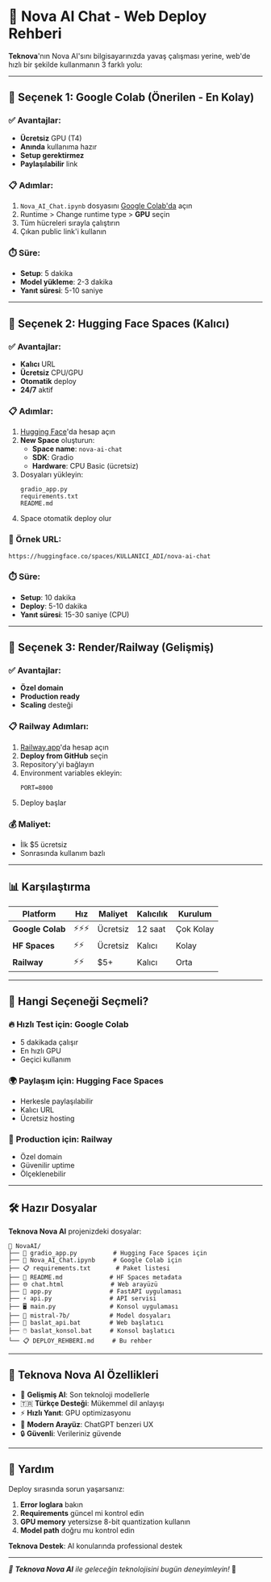# 🚀 Nova AI Chat - Web Deploy Rehberi

**Teknova**'nın Nova AI'sını bilgisayarınızda yavaş çalışması yerine, web'de hızlı bir şekilde kullanmanın 3 farklı yolu:

---

## 🥇 Seçenek 1: Google Colab (Önerilen - En Kolay)

### ✅ Avantajlar:
- **Ücretsiz** GPU (T4)
- **Anında** kullanıma hazır
- **Setup gerektirmez**
- **Paylaşılabilir** link

### 📋 Adımlar:
1. `Nova_AI_Chat.ipynb` dosyasını [Google Colab'da](https://colab.research.google.com) açın
2. Runtime > Change runtime type > **GPU** seçin
3. Tüm hücreleri sırayla çalıştırın
4. Çıkan public link'i kullanın

### ⏱️ Süre:
- **Setup**: 5 dakika
- **Model yükleme**: 2-3 dakika
- **Yanıt süresi**: 5-10 saniye

---

## 🥈 Seçenek 2: Hugging Face Spaces (Kalıcı)

### ✅ Avantajlar:
- **Kalıcı** URL
- **Ücretsiz** CPU/GPU
- **Otomatik** deploy
- **24/7** aktif

### 📋 Adımlar:
1. [Hugging Face](https://huggingface.co)'da hesap açın
2. **New Space** oluşturun:
   - **Space name**: `nova-ai-chat`
   - **SDK**: Gradio
   - **Hardware**: CPU Basic (ücretsiz)
3. Dosyaları yükleyin:
   ```
   gradio_app.py
   requirements.txt
   README.md
   ```
4. Space otomatik deploy olur

### 🔗 Örnek URL:
`https://huggingface.co/spaces/KULLANICI_ADI/nova-ai-chat`

### ⏱️ Süre:
- **Setup**: 10 dakika
- **Deploy**: 5-10 dakika
- **Yanıt süresi**: 15-30 saniye (CPU)

---

## 🥉 Seçenek 3: Render/Railway (Gelişmiş)

### ✅ Avantajlar:
- **Özel domain**
- **Production ready**
- **Scaling** desteği

### 📋 Railway Adımları:
1. [Railway.app](https://railway.app)'da hesap açın
2. **Deploy from GitHub** seçin
3. Repository'yi bağlayın
4. Environment variables ekleyin:
   ```
   PORT=8000
   ```
5. Deploy başlar

### 💰 Maliyet:
- İlk $5 ücretsiz
- Sonrasında kullanım bazlı

---

## 📊 Karşılaştırma

| Platform | Hız | Maliyet | Kalıcılık | Kurulum |
|----------|-----|---------|-----------|---------|
| **Google Colab** | ⚡⚡⚡ | Ücretsiz | 12 saat | Çok Kolay |
| **HF Spaces** | ⚡⚡ | Ücretsiz | Kalıcı | Kolay |
| **Railway** | ⚡⚡ | $5+ | Kalıcı | Orta |

---

## 🎯 Hangi Seçeneği Seçmeli?

### 🔥 **Hızlı Test** için: Google Colab
- 5 dakikada çalışır
- En hızlı GPU
- Geçici kullanım

### 🌍 **Paylaşım** için: Hugging Face Spaces  
- Herkesle paylaşılabilir
- Kalıcı URL
- Ücretsiz hosting

### 🏢 **Production** için: Railway
- Özel domain
- Güvenilir uptime
- Ölçeklenebilir

---

## 🛠️ Hazır Dosyalar

**Teknova Nova AI** projenizdeki dosyalar:

```
📁 NovaAI/
├── 🐍 gradio_app.py          # Hugging Face Spaces için
├── 📓 Nova_AI_Chat.ipynb     # Google Colab için  
├── 📋 requirements.txt       # Paket listesi
├── 📄 README.md             # HF Spaces metadata
├── 🌐 chat.html             # Web arayüzü
├── 🚀 app.py                # FastAPI uygulaması
├── ⚡ api.py                # API servisi
├── 🖥️ main.py               # Konsol uygulaması
├── 📂 mistral-7b/           # Model dosyaları
├── 🔧 baslat_api.bat        # Web başlatıcı
├── 🖱️ baslat_konsol.bat     # Konsol başlatıcı
└── 📋 DEPLOY_REHBERI.md     # Bu rehber
```

---

## 🚀 Teknova Nova AI Özellikleri

- 🧠 **Gelişmiş AI**: Son teknoloji modellerle
- 🇹🇷 **Türkçe Desteği**: Mükemmel dil anlayışı
- ⚡ **Hızlı Yanıt**: GPU optimizasyonu
- 🎨 **Modern Arayüz**: ChatGPT benzeri UX
- 🔒 **Güvenli**: Verileriniz güvende

---

## 🤝 Yardım

Deploy sırasında sorun yaşarsanız:

1. **Error loglara** bakın
2. **Requirements** güncel mi kontrol edin
3. **GPU memory** yetersizse 8-bit quantization kullanın
4. **Model path** doğru mu kontrol edin

**Teknova Destek**: AI konularında professional destek

---

*🚀 **Teknova Nova AI** ile geleceğin teknolojisini bugün deneyimleyin!* 🎉 